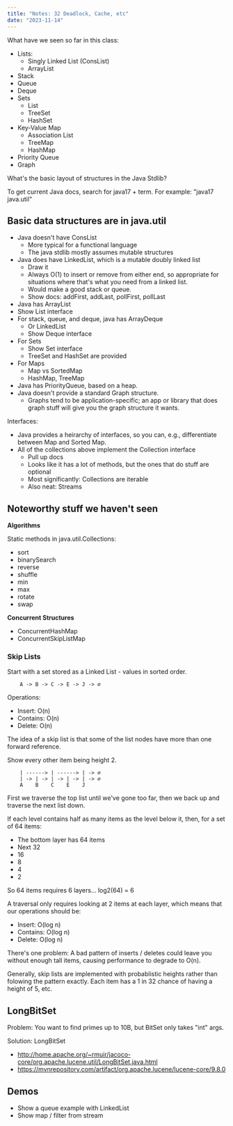 ```yaml
---
title: "Notes: 32 Deadlock, Cache, etc"
date: "2023-11-14"
---
```



What have we seen so far in this class:

 - Lists:
   - Singly Linked List (ConsList)
   - ArrayList
 - Stack
 - Queue
 - Deque
 - Sets
   - List
   - TreeSet
   - HashSet
 - Key-Value Map
   - Association List
   - TreeMap
   - HashMap
 - Priority Queue 
 - Graph

What's the basic layout of structures in the Java Stdlib?

To get current Java docs, search for java17 + term. For example:
"java17 java.util"


## Basic data structures are in java.util

 - Java doesn't have ConsList
   - More typical for a functional language
   - The java stdlib mostly assumes mutable structures
 - Java does have LinkedList, which is a mutable doubly linked list
   - Draw it
   - Always O(1) to insert or remove from either end, so appropriate
     for situations where that's what you need from a linked list.
   - Would make a good stack or queue.
   - Show docs: addFirst, addLast, pollFirst, pollLast
 - Java has ArrayList
 - Show List interface
 - For stack, queue, and deque, java has ArrayDeque
   - Or LinkedList
   - Show Deque interface
 - For Sets
   - Show Set interface
   - TreeSet and HashSet are provided
 - For Maps
   - Map vs SortedMap
   - HashMap, TreeMap
 - Java has PriorityQueue, based on a heap.
 - Java doesn't provide a standard Graph structure.
   - Graphs tend to be application-specific; an app or library that
     does graph stuff will give you the graph structure it wants.

Interfaces:

 - Java provides a heirarchy of interfaces, so you can, e.g.,
   differentiate between Map and Sorted Map.
 - All of the collections above implement the Collection interface
   - Pull up docs
   - Looks like it has a lot of methods, but the ones that do stuff are
     optional
   - Most significantly: Collections are iterable
   - Also neat: Streams


## Noteworthy stuff we haven't seen

**Algorithms**

Static methods in java.util.Collections:

 - sort
 - binarySearch
 - reverse
 - shuffle
 - min
 - max
 - rotate
 - swap

**Concurrent Structures**

 - ConcurrentHashMap
 - ConcurrentSkipListMap

### Skip Lists

Start with a set stored as a Linked List - values in sorted order.

```
    A -> B -> C -> E -> J -> ∅
```

Operations:

 - Insert: O(n)
 - Contains: O(n)
 - Delete: O(n)

The idea of a skip list is that some of the list nodes have more than
one forward reference.

Show every other item being height 2.

``` 
    | ------> | ------> | -> ∅
    | -> | -> | -> | -> | -> ∅
    A    B    C    E    J
```

First we traverse the top list until we've gone too far, then we back
up and traverse the next list down.

If each level contains half as many items as the level below it, then, for
a set of 64 items:

 - The bottom layer has 64 items
 - Next 32
 - 16
 - 8
 - 4
 - 2

So 64 items requires 6 layers... log2(64) = 6

A traversal only requires looking at 2 items at each layer, which means that
our operations should be:

 - Insert: O(log n)
 - Contains: O(log n)
 - Delete: O(log n)

There's one problem: A bad pattern of inserts / deletes could leave
you without enough tall items, causing performance to degrade to O(n).

Generally, skip lists are implemented with probablistic heights rather
than folowing the pattern exactly. Each item has a 1 in 32 chance of
having a height of 5, etc. 

## LongBitSet

Problem: You want to find primes up to 10B, but BitSet only takes "int" args.

Solution: LongBitSet

 - http://home.apache.org/~rmuir/jacoco-core/org.apache.lucene.util/LongBitSet.java.html
 - https://mvnrepository.com/artifact/org.apache.lucene/lucene-core/9.8.0

## Demos

 - Show a queue example with LinkedList
 - Show map / filter from stream
